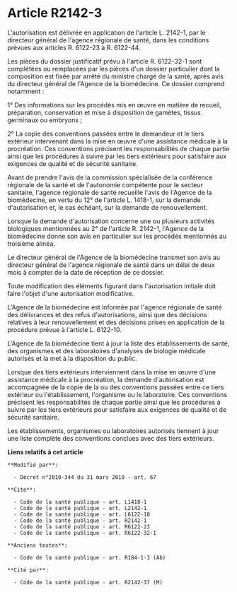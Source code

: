 # Article R2142-3

L'autorisation est délivrée en application de l'article L. 2142-1, par le directeur général de l'agence régionale de santé,
dans les conditions prévues aux articles R. 6122-23 à R. 6122-44. 

Les pièces du dossier justificatif prévu à l'article R. 6122-32-1 sont complétées ou remplacées par les pièces d'un dossier
particulier dont la composition est fixée par arrêté du ministre chargé de la santé, après avis du directeur général de
l'Agence de la biomédecine. Ce dossier comprend notamment : 

1° Des informations sur les procédés mis en œuvre en matière de recueil, préparation, conservation et mise à disposition de
gamètes, tissus germinaux ou embryons ; 

2° La copie des conventions passées entre le demandeur et le tiers extérieur intervenant dans la mise en œuvre d'une
assistance médicale à la procréation. Ces conventions précisent les responsabilités de chaque partie ainsi que les procédures
à suivre par les tiers extérieurs pour satisfaire aux exigences de qualité et de sécurité sanitaire. 

Avant de prendre l'avis de la commission spécialisée de la conférence régionale de la santé et de l'autonomie compétente pour
le secteur sanitaire, l'agence régionale de santé recueille l'avis de l'Agence de la biomédecine, en vertu du 12° de
l'article L. 1418-1, sur la demande d'autorisation et, le cas échéant, sur la demande de renouvellement. 

Lorsque la demande d'autorisation concerne une ou plusieurs activités biologiques mentionnées au 2° de l'article R. 2142-1,
l'Agence de la biomédecine donne son avis en particulier sur les procédés mentionnés au troisième alinéa. 

Le directeur général de l'Agence de la biomédecine transmet son avis au directeur général de l'agence régionale de santé dans
un délai de deux mois à compter de la date de réception de ce dossier. 

Toute modification des éléments figurant dans l'autorisation initiale doit faire l'objet d'une autorisation modificative.

L'Agence de la biomédecine est informée par l'agence régionale de santé des délivrances et des refus d'autorisations, ainsi
que des décisions relatives à leur renouvellement et des décisions prises en application de la procédure prévue à l'article
L. 6122-10.

L'Agence de la biomédecine tient à jour la liste des établissements de santé, des organismes et des laboratoires d'analyses
de biologie médicale autorisés et la met à la disposition du public. 

Lorsque des tiers extérieurs interviennent dans la mise en œuvre d'une assistance médicale à la procréation, la demande
d'autorisation est accompagnée de la copie de la ou des conventions passées entre ce tiers extérieur ou l'établissement,
l'organisme ou le laboratoire. Ces conventions précisent les responsabilités de chaque partie ainsi que les procédures à
suivre par les tiers extérieurs pour satisfaire aux exigences de qualité et de sécurité sanitaire. 

Les établissements, organismes ou laboratoires autorisés tiennent à jour une liste complète des conventions conclues avec des
tiers extérieurs.

**Liens relatifs à cet article**

	**Modifié par**:

	  - Décret n°2010-344 du 31 mars 2010 - art. 67

	**Cite**:

	  - Code de la santé publique - art. L1418-1
	  - Code de la santé publique - art. L2142-1
	  - Code de la santé publique - art. L6122-10
	  - Code de la santé publique - art. R2142-1
	  - Code de la santé publique - art. R6122-23
	  - Code de la santé publique - art. R6122-32-1

	**Anciens textes**:

	  - Code de la santé publique - art. R184-1-3 (Ab)

	**Cité par**:

	  - Code de la santé publique - art. R2142-37 (M)
